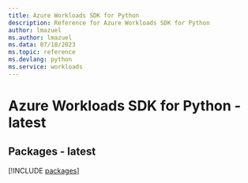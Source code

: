 ```yaml
---
title: Azure Workloads SDK for Python
description: Reference for Azure Workloads SDK for Python
author: lmazuel
ms.author: lmazuel
ms.data: 07/18/2023
ms.topic: reference
ms.devlang: python
ms.service: workloads
---
```

# Azure Workloads SDK for Python - latest
## Packages - latest
[!INCLUDE [packages](workloads-index.md)]